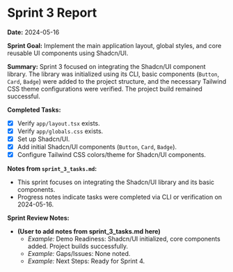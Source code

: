 # Sprint 3 Report

**Date:** 2024-05-16

**Sprint Goal:** Implement the main application layout, global styles, and core reusable UI components using Shadcn/UI.

**Summary:**
Sprint 3 focused on integrating the Shadcn/UI component library. The library was initialized using its CLI, basic components (`Button`, `Card`, `Badge`) were added to the project structure, and the necessary Tailwind CSS theme configurations were verified. The project build remained successful.

**Completed Tasks:**

*   [x] Verify `app/layout.tsx` exists.
*   [x] Verify `app/globals.css` exists.
*   [x] Set up Shadcn/UI.
*   [x] Add initial Shadcn/UI components (`Button`, `Card`, `Badge`).
*   [x] Configure Tailwind CSS colors/theme for Shadcn/UI components.

**Notes from `sprint_3_tasks.md`:**
*   This sprint focuses on integrating the Shadcn/UI library and its basic components.
*   Progress notes indicate tasks were completed via CLI or verification on 2024-05-16.

**Sprint Review Notes:**
*   **(User to add notes from sprint_3_tasks.md here)**
    *   *Example:* Demo Readiness: Shadcn/UI initialized, core components added. Project builds successfully.
    *   *Example:* Gaps/Issues: None noted.
    *   *Example:* Next Steps: Ready for Sprint 4. 